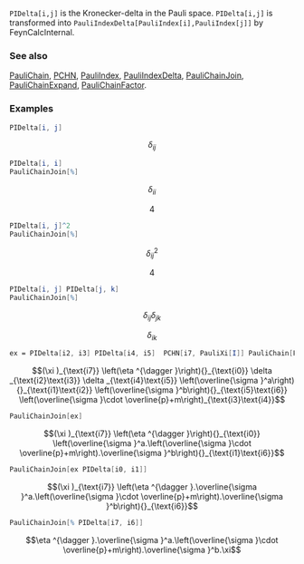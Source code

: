 `PIDelta[i,j]` is the Kronecker-delta in the Pauli space. `PIDelta[i,j]` is transformed into `PauliIndexDelta[PauliIndex[i],PauliIndex[j]]` by FeynCalcInternal.

### See also

[PauliChain](PauliChain), [PCHN](PCHN), [PauliIndex](PauliIndex), [PauliIndexDelta](PauliIndexDelta), [PauliChainJoin](PauliChainJoin), [PauliChainExpand](PauliChainExpand), [PauliChainFactor](PauliChainFactor).

### Examples

```mathematica
PIDelta[i, j]
```

$$\delta _{ij}$$

```mathematica
PIDelta[i, i]
PauliChainJoin[%]
```

$$\delta _{ii}$$

$$4$$

```mathematica
PIDelta[i, j]^2
PauliChainJoin[%]
```

$$\delta _{ij}^2$$

$$4$$

```mathematica
PIDelta[i, j] PIDelta[j, k]
PauliChainJoin[%]
```

$$\delta _{ij} \delta _{jk}$$

$$\delta _{ik}$$

```mathematica
ex = PIDelta[i2, i3] PIDelta[i4, i5]  PCHN[i7, PauliXi[I]] PauliChain[PauliEta[-I], PauliIndex[i0]] PauliChain[PauliSigma[CartesianIndex[a]], PauliIndex[i1], PauliIndex[i2]] PauliChain[PauliSigma[CartesianIndex[b]], PauliIndex[i5], PauliIndex[i6]] PauliChain[m + PauliSigma[CartesianMomentum[p]], PauliIndex[i3], PauliIndex[i4]]
```

$$(\xi )_{\text{i7}} \left(\eta ^{\dagger }\right){}_{\text{i0}} \delta _{\text{i2}\text{i3}} \delta _{\text{i4}\text{i5}} \left(\overline{\sigma }^a\right){}_{\text{i1}\text{i2}} \left(\overline{\sigma }^b\right){}_{\text{i5}\text{i6}} \left(\overline{\sigma }\cdot \overline{p}+m\right)_{\text{i3}\text{i4}}$$

```mathematica
PauliChainJoin[ex]
```

$$(\xi )_{\text{i7}} \left(\eta ^{\dagger }\right){}_{\text{i0}} \left(\overline{\sigma }^a.\left(\overline{\sigma }\cdot \overline{p}+m\right).\overline{\sigma }^b\right){}_{\text{i1}\text{i6}}$$

```mathematica
PauliChainJoin[ex PIDelta[i0, i1]]
```

$$(\xi )_{\text{i7}} \left(\eta ^{\dagger }.\overline{\sigma }^a.\left(\overline{\sigma }\cdot \overline{p}+m\right).\overline{\sigma }^b\right){}_{\text{i6}}$$

```mathematica
PauliChainJoin[% PIDelta[i7, i6]]
```

$$\eta ^{\dagger }.\overline{\sigma }^a.\left(\overline{\sigma }\cdot \overline{p}+m\right).\overline{\sigma }^b.\xi$$